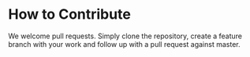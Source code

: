 # How to Contribute

We welcome pull requests. Simply clone the repository, create a feature branch with your work and follow up with a pull request against master.

